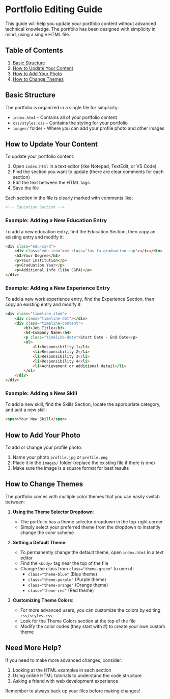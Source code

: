 # Portfolio Editing Guide

This guide will help you update your portfolio content without advanced technical knowledge. The portfolio has been designed with simplicity in mind, using a single HTML file.

## Table of Contents
1. [Basic Structure](#basic-structure)
2. [How to Update Your Content](#how-to-update-your-content)
3. [How to Add Your Photo](#how-to-add-your-photo)
4. [How to Change Themes](#how-to-change-themes)

## Basic Structure

The portfolio is organized in a single file for simplicity:

- `index.html` - Contains all of your portfolio content
- `css/styles.css` - Contains the styling for your portfolio
- `images/` folder - Where you can add your profile photo and other images

## How to Update Your Content

To update your portfolio content:

1. Open `index.html` in a text editor (like Notepad, TextEdit, or VS Code)
2. Find the section you want to update (there are clear comments for each section)
3. Edit the text between the HTML tags
4. Save the file

Each section in the file is clearly marked with comments like:

```html
<!-- Education Section -->
```

### Example: Adding a New Education Entry

To add a new education entry, find the Education Section, then copy an existing entry and modify it:

```html
<div class="edu-card">
    <div class="edu-icon"><i class="fas fa-graduation-cap"></i></div>
    <h3>Your Degree</h3>
    <p>Your Institution</p>
    <p>Graduation Year</p>
    <p>Additional Info (like CGPA)</p>
</div>
```

### Example: Adding a New Experience Entry

To add a new work experience entry, find the Experience Section, then copy an existing entry and modify it:

```html
<div class="timeline-item">
    <div class="timeline-dot"></div>
    <div class="timeline-content">
        <h3>Job Title</h3>
        <h4>Company Name</h4>
        <p class="timeline-date">Start Date - End Date</p>
        <ul>
            <li>Responsibility 1</li>
            <li>Responsibility 2</li>
            <li>Responsibility 3</li>
            <li>Responsibility 4</li>
            <li>Achievement or additional detail</li>
        </ul>
    </div>
</div>
```

### Example: Adding a New Skill

To add a new skill, find the Skills Section, locate the appropriate category, and add a new skill:

```html
<span>Your New Skill</span>
```

## How to Add Your Photo

To add or change your profile photo:

1. Name your photo `profile.jpg` or `profile.png`
2. Place it in the `images/` folder (replace the existing file if there is one)
3. Make sure the image is a square format for best results

## How to Change Themes

The portfolio comes with multiple color themes that you can easily switch between:

1. **Using the Theme Selector Dropdown**: 
   - The portfolio has a theme selector dropdown in the top-right corner
   - Simply select your preferred theme from the dropdown to instantly change the color scheme

2. **Setting a Default Theme**:
   - To permanently change the default theme, open `index.html` in a text editor
   - Find the `<body>` tag near the top of the file
   - Change the class from `class="theme-green"` to one of:
     - `class="theme-blue"` (Blue theme)
     - `class="theme-purple"` (Purple theme)
     - `class="theme-orange"` (Orange theme)
     - `class="theme-red"` (Red theme)

3. **Customizing Theme Colors**:
   - For more advanced users, you can customize the colors by editing `css/styles.css`
   - Look for the Theme Colors section at the top of the file
   - Modify the color codes (they start with #) to create your own custom theme

## Need More Help?

If you need to make more advanced changes, consider:

1. Looking at the HTML examples in each section
2. Using online HTML tutorials to understand the code structure
3. Asking a friend with web development experience

Remember to always back up your files before making changes! 